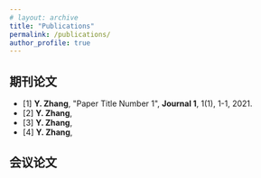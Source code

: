 ```yaml
---
# layout: archive
title: "Publications"
permalink: /publications/
author_profile: true
---
```


<!-- {% if author.googlescholar %}
  You can also find my articles on <u><a href="{{author.googlescholar}}">my Google Scholar profile</a>.</u>
{% endif %}

{% include base_path %}

{% for post in site.publications reversed %}
  {% include archive-single.html %}
{% endfor %} -->

## 期刊论文

- [1] **Y. Zhang**,
  "Paper Title Number 1",
  **Journal 1**, 1(1), 1-1, 2021.
- [2] **Y. Zhang**,
- [3] **Y. Zhang**,
- [4] **Y. Zhang**,

## 会议论文

